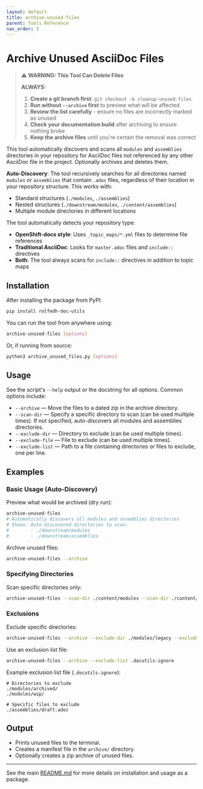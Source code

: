```yaml
---
layout: default
title: archive-unused-files
parent: Tools Reference
nav_order: 3
---
```


# Archive Unused AsciiDoc Files

> ⚠️ **WARNING: This Tool Can Delete Files**
> 
> **ALWAYS:**
> 1. **Create a git branch first**: `git checkout -b cleanup-unused-files`
> 2. **Run without `--archive` first** to preview what will be affected
> 3. **Review the list carefully** - ensure no files are incorrectly marked as unused
> 4. **Check your documentation build** after archiving to ensure nothing broke
> 5. **Keep the archive files** until you're certain the removal was correct

This tool automatically discovers and scans all `modules` and `assemblies` directories in your repository for AsciiDoc files not referenced by any other AsciiDoc file in the project. Optionally archives and deletes them.

**Auto-Discovery**: The tool recursively searches for all directories named `modules` or `assemblies` that contain `.adoc` files, regardless of their location in your repository structure. This works with:
- Standard structures (`./modules`, `./assemblies`)
- Nested structures (`./downstream/modules`, `./content/assemblies`)
- Multiple module directories in different locations

The tool automatically detects your repository type:
- **OpenShift-docs style**: Uses `_topic_maps/*.yml` files to determine file references
- **Traditional AsciiDoc**: Looks for `master.adoc` files and `include::` directives
- **Both**: The tool always scans for `include::` directives in addition to topic maps

## Installation

After installing the package from PyPI:

```sh
pip install rolfedh-doc-utils
```

You can run the tool from anywhere using:

```sh
archive-unused-files [options]
```

Or, if running from source:

```sh
python3 archive_unused_files.py [options]
```

## Usage

See the script's `--help` output or the docstring for all options. Common options include:

- `--archive` — Move the files to a dated zip in the archive directory.
- `--scan-dir` — Specify a specific directory to scan (can be used multiple times). If not specified, auto-discovers all modules and assemblies directories.
- `--exclude-dir` — Directory to exclude (can be used multiple times).
- `--exclude-file` — File to exclude (can be used multiple times).
- `--exclude-list` — Path to a file containing directories or files to exclude, one per line.

## Examples

### Basic Usage (Auto-Discovery)

Preview what would be archived (dry run):
```sh
archive-unused-files
# Automatically discovers all modules and assemblies directories
# Shows: Auto-discovered directories to scan:
#        - ./downstream/modules
#        - ./downstream/assemblies
```

Archive unused files:
```sh
archive-unused-files --archive
```

### Specifying Directories

Scan specific directories only:
```sh
archive-unused-files --scan-dir ./content/modules --scan-dir ./content/assemblies
```

### Exclusions

Exclude specific directories:
```sh
archive-unused-files --archive --exclude-dir ./modules/legacy --exclude-dir ./modules/wip
```

Use an exclusion list file:
```sh
archive-unused-files --archive --exclude-list .docutils-ignore
```

Example exclusion list file (`.docutils-ignore`):
```
# Directories to exclude
./modules/archived/
./modules/wip/

# Specific files to exclude
./assemblies/draft.adoc
```

## Output

- Prints unused files to the terminal.
- Creates a manifest file in the `archive/` directory.
- Optionally creates a zip archive of unused files.

---

See the main [README.md](README.md) for more details on installation and usage as a package.
